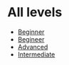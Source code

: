# All levels
* [Beginner](./levels/Beginner.md)
* [Begineer](./levels/Begineer.md)
* [Advanced](./levels/Advanced.md)
* [Intermediate](./levels/Intermediate.md)
